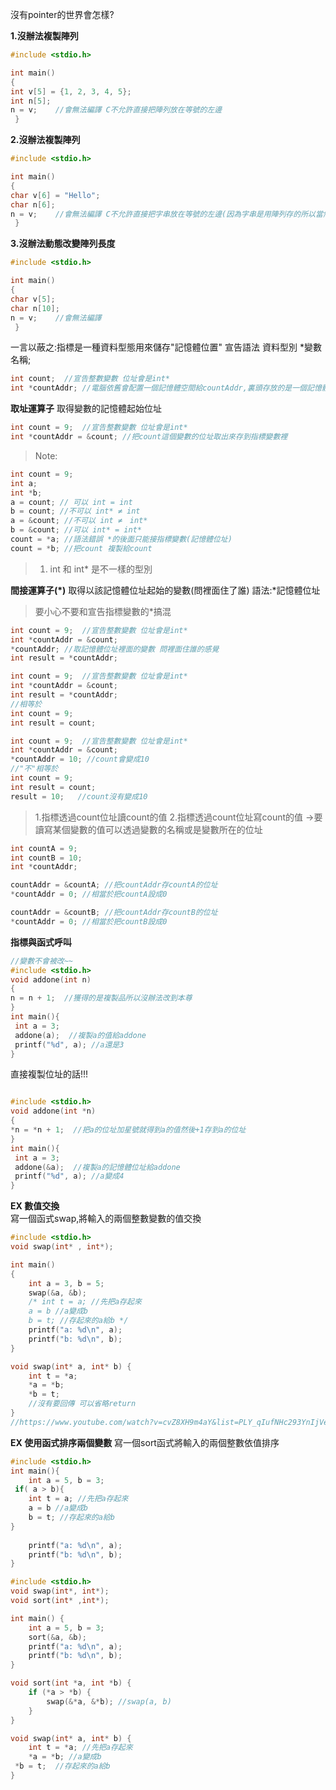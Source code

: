  沒有pointer的世界會怎樣?

**1.沒辦法複製陣列**
```c
#include <stdio.h>

int main()
{
int v[5] = {1, 2, 3, 4, 5};
int n[5];
n = v;    //會無法編譯 C不允許直接把陣列放在等號的左邊
 }
```

**2.沒辦法複製陣列**
```c
#include <stdio.h>

int main()
{
char v[6] = "Hello";
char n[6];
n = v;    //會無法編譯 C不允許直接把字串放在等號的左邊(因為字串是用陣列存的所以當然不行
 }

```

**3.沒辦法動態改變陣列長度**
```c
#include <stdio.h>

int main()
{
char v[5];
char n[10];
n = v;    //會無法編譯 
 }

```

一言以蔽之:指標是一種資料型態用來儲存"記憶體位置"
宣告語法
資料型別 *變數名稱;

```c
int count;  //宣告整數變數 位址會是int*
int *countAddr; //電腦依舊會配置一個記憶體空間給countAddr,裏頭存放的是一個記憶體位址 位址是int**
```
**取址運算子**
取得變數的記憶體起始位址
```c
int count = 9;  //宣告整數變數 位址會是int*
int *countAddr = &count; //把count這個變數的位址取出來存到指標變數裡
```
> Note:
```c
int count = 9;
int a;
int *b;
a = count; // 可以 int = int
b = count; //不可以 int* ≠ int
a = &count; //不可以 int ≠　int*
b = &count; //可以 int* = int*
count = *a; //語法錯誤 *的後面只能接指標變數(記憶體位址)
count = *b; //把count 複製給count
```
> 1. int 和 int* 是不一樣的型別

**間接運算子(*)**
取得以該記憶體位址起始的變數(問裡面住了誰)
語法:*記憶體位址
> 要小心不要和宣告指標變數的*搞混
```c
int count = 9;  //宣告整數變數 位址會是int*
int *countAddr = &count;
*countAddr; //取記憶體位址裡面的變數 問裡面住誰的感覺
int result = *countAddr;
```

```c
int count = 9;  //宣告整數變數 位址會是int*
int *countAddr = &count;
int result = *countAddr;
//相等於
int count = 9;
int result = count;
```
```c
int count = 9;  //宣告整數變數 位址會是int*
int *countAddr = &count;
*countAddr = 10; //count會變成10
//"不"相等於
int count = 9;
int result = count;
result = 10;   //count沒有變成10
```
> 1.指標透過count位址讀count的值
> 2.指標透過count位址寫count的值
> →要讀寫某個變數的值可以透過變數的名稱或是變數所在的位址

```c
int countA = 9;
int countB = 10;
int *countAddr;

countAddr = &countA; //把countAddr存countA的位址
*countAddr = 0; //相當於把countA設成0

countAddr = &countB; //把countAddr存countB的位址
*countAddr = 0; //相當於把countB設成0

```

**指標與函式呼叫**
```c
//變數不會被改~~
#include <stdio.h>
void addone(int n)
{
n = n + 1;  //獲得的是複製品所以沒辦法改到本尊
}
int main(){
 int a = 3;
 addone(a);  //複製a的值給addone
 printf("%d", a); //a還是3
}
```
直接複製位址的話!!!
```c

#include <stdio.h>
void addone(int *n)
{
*n = *n + 1;  //把a的位址加星號就得到a的值然後+1存到a的位址
}
int main(){
 int a = 3;
 addone(&a);  //複製a的記憶體位址給addone
 printf("%d", a); //a變成4
}
```

**EX 數值交換**  
寫一個函式swap,將輸入的兩個整數變數的值交換 
```c
#include <stdio.h>
void swap(int* , int*);

int main()
{
	int a = 3, b = 5;
	swap(&a, &b);
	/* int t = a; //先把a存起來
	a = b //a變成b
	b = t; //存起來的a給b */
	printf("a: %d\n", a);
	printf("b: %d\n", b); 
}

void swap(int* a, int* b) {
	int t = *a;
	*a = *b;
	*b = t;
	//沒有要回傳 可以省略return
}
//https://www.youtube.com/watch?v=cvZ8XH9m4aY&list=PLY_qIufNHc293YnIjVeEwNDuqGo8y2Emx&index=156
```

**EX 使用函式排序兩個變數** 
寫一個sort函式將輸入的兩個整數依值排序
```c
#include <stdio.h>
int main(){
	int a = 5, b = 3;
 if( a > b){
	int t = a; //先把a存起來
	a = b //a變成b
	b = t; //存起來的a給b 
}
	
	printf("a: %d\n", a);
	printf("b: %d\n", b); 
}
```

```c
#include <stdio.h>
void swap(int*, int*);
void sort(int* ,int*);

int main() {
	int a = 5, b = 3;
	sort(&a, &b);
	printf("a: %d\n", a);
	printf("b: %d\n", b);
}

void sort(int *a, int *b) {
	if (*a > *b) {
		swap(&*a, &*b); //swap(a, b)
	}
}

void swap(int* a, int* b) {
	int t = *a; //先把a存起來
	*a = *b; //a變成b
 *b = t;  //存起來的a給b 
}
```


